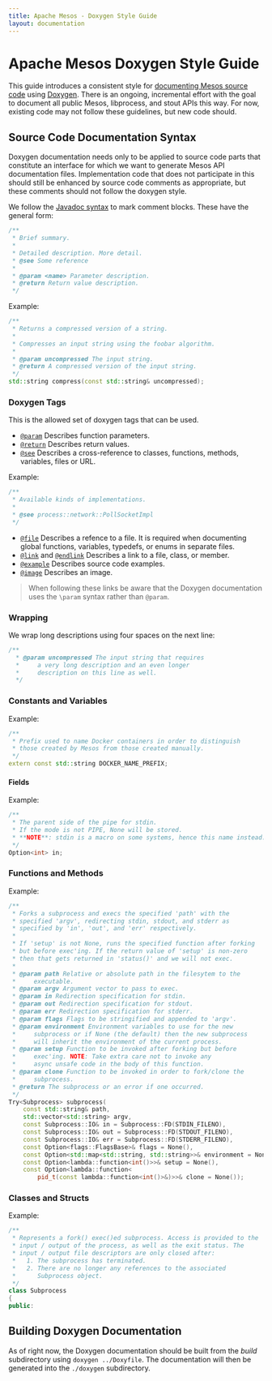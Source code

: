 ```yaml
---
title: Apache Mesos - Doxygen Style Guide
layout: documentation
---
```


# Apache Mesos Doxygen Style Guide

This guide introduces a consistent style
for [documenting Mesos source code](http://mesos.apache.org/api/latest/c++)
using [Doxygen](http://www.doxygen.org).
There is an ongoing, incremental effort with the goal to document all public Mesos, libprocess, and stout APIs this way.
For now, existing code may not follow these guidelines, but new code should.


## Source Code Documentation Syntax

Doxygen documentation needs only to be applied to source code parts that
constitute an interface for which we want to generate Mesos API documentation
files. Implementation code that does not participate in this should still be
enhanced by source code comments as appropriate, but these comments should not follow the doxygen style.

We follow the [Javadoc syntax](http://en.wikipedia.org/wiki/Javadoc) to mark comment blocks.
These have the general form:


```cpp
/**
 * Brief summary.
 *
 * Detailed description. More detail.
 * @see Some reference
 *
 * @param <name> Parameter description.
 * @return Return value description.
 */
```

Example:

```cpp
/**
 * Returns a compressed version of a string.
 *
 * Compresses an input string using the foobar algorithm.
 *
 * @param uncompressed The input string.
 * @return A compressed version of the input string.
 */
std::string compress(const std::string& uncompressed);
```

### Doxygen Tags

This is the allowed set of doxygen tags that can be used.

 * [`@param`](http://doxygen.org/manual/commands.html#cmdparam) Describes function parameters.
 * [`@return`](http://doxygen.org/manual/commands.html#cmdreturn) Describes return values.
 * [`@see`](http://doxygen.org/manual/commands.html#cmdsa) Describes a cross-reference to classes, functions, methods, variables, files or URL.

Example:

```cpp
/**
 * Available kinds of implementations.
 *
 * @see process::network::PollSocketImpl
 */
```

 * [`@file`](http://doxygen.org/manual/commands.html#cmdfile) Describes a refence to a file. It is required when documenting global functions, variables, typedefs, or enums in separate files.
 * [`@link`](http://doxygen.org/manual/commands.html#cmdlink) and [`@endlink`](http://doxygen.org/manual/commands.html#cmdendlink) Describes a link to a file, class, or member.
 * [`@example`](http://doxygen.org/manual/commands.html#cmdexample) Describes source code examples.
 * [`@image`](http://doxygen.org/manual/commands.html#cmdimage) Describes an image.

> When following these links be aware that the Doxygen documentation uses the `\param` syntax rather than `@param`.


### Wrapping

We wrap long descriptions using four spaces on the next line:

```cpp
/**
  * @param uncompressed The input string that requires
  *     a very long description and an even longer
  *     description on this line as well.
  */
```

### Constants and Variables

Example:

```cpp
/**
 * Prefix used to name Docker containers in order to distinguish
 * those created by Mesos from those created manually.
 */
extern const std::string DOCKER_NAME_PREFIX;
```

#### Fields

Example:

```cpp
/**
 * The parent side of the pipe for stdin.
 * If the mode is not PIPE, None will be stored.
 * **NOTE**: stdin is a macro on some systems, hence this name instead.
 */
Option<int> in;
```

### Functions and Methods

Example:

```cpp
/**
 * Forks a subprocess and execs the specified 'path' with the
 * specified 'argv', redirecting stdin, stdout, and stderr as
 * specified by 'in', 'out', and 'err' respectively.
 *
 * If 'setup' is not None, runs the specified function after forking
 * but before exec'ing. If the return value of 'setup' is non-zero
 * then that gets returned in 'status()' and we will not exec.
 *
 * @param path Relative or absolute path in the filesytem to the
 *     executable.
 * @param argv Argument vector to pass to exec.
 * @param in Redirection specification for stdin.
 * @param out Redirection specification for stdout.
 * @param err Redirection specification for stderr.
 * @param flags Flags to be stringified and appended to 'argv'.
 * @param environment Environment variables to use for the new
 *     subprocess or if None (the default) then the new subprocess
 *     will inherit the environment of the current process.
 * @param setup Function to be invoked after forking but before
 *     exec'ing. NOTE: Take extra care not to invoke any
 *     async unsafe code in the body of this function.
 * @param clone Function to be invoked in order to fork/clone the
 *     subprocess.
 * @return The subprocess or an error if one occurred.
 */
Try<Subprocess> subprocess(
    const std::string& path,
    std::vector<std::string> argv,
    const Subprocess::IO& in = Subprocess::FD(STDIN_FILENO),
    const Subprocess::IO& out = Subprocess::FD(STDOUT_FILENO),
    const Subprocess::IO& err = Subprocess::FD(STDERR_FILENO),
    const Option<flags::FlagsBase>& flags = None(),
    const Option<std::map<std::string, std::string>>& environment = None(),
    const Option<lambda::function<int()>>& setup = None(),
    const Option<lambda::function<
        pid_t(const lambda::function<int()>&)>>& clone = None());
```

### Classes and Structs

Example:

```cpp
/**
 * Represents a fork() exec()ed subprocess. Access is provided to the
 * input / output of the process, as well as the exit status. The
 * input / output file descriptors are only closed after:
 *   1. The subprocess has terminated.
 *   2. There are no longer any references to the associated
 *      Subprocess object.
 */
class Subprocess
{
public:
```


## Building Doxygen Documentation

As of right now, the Doxygen documentation should be built from the *build* subdirectory using `doxygen ../Doxyfile`. The documentation will then be generated into the `./doxygen` subdirectory.

